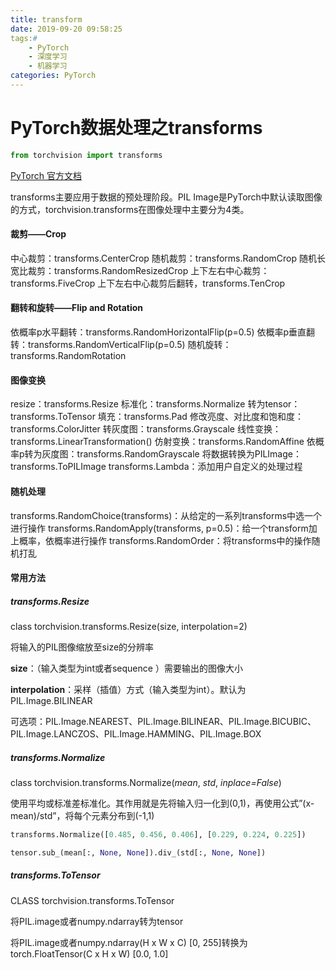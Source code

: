 ```yaml
---
title: transform
date: 2019-09-20 09:58:25
tags:#
	- PyTorch
	- 深度学习
	- 机器学习
categories: PyTorch
---
```


# PyTorch数据处理之transforms

```python
from torchvision import transforms
```

[PyTorch 官方文档](https://pytorch.org/docs/stable/torchvision/transforms.html#transforms-on-pil-image)

transforms主要应用于数据的预处理阶段。PIL Image是PyTorch中默认读取图像的方式，torchvision.transforms在图像处理中主要分为4类。

#### 裁剪——Crop

中心裁剪：transforms.CenterCrop
随机裁剪：transforms.RandomCrop
随机长宽比裁剪：transforms.RandomResizedCrop
上下左右中心裁剪：transforms.FiveCrop
上下左右中心裁剪后翻转，transforms.TenCrop

#### 翻转和旋转——Flip and Rotation

依概率p水平翻转：transforms.RandomHorizontalFlip(p=0.5)
依概率p垂直翻转：transforms.RandomVerticalFlip(p=0.5)
随机旋转：transforms.RandomRotation

#### 图像变换

resize：transforms.Resize
标准化：transforms.Normalize
转为tensor：transforms.ToTensor
填充：transforms.Pad
修改亮度、对比度和饱和度：transforms.ColorJitter
转灰度图：transforms.Grayscale
线性变换：transforms.LinearTransformation()
仿射变换：transforms.RandomAffine
依概率p转为灰度图：transforms.RandomGrayscale
将数据转换为PILImage：transforms.ToPILImage
transforms.Lambda：添加用户自定义的处理过程

#### 随机处理

transforms.RandomChoice(transforms)：从给定的一系列transforms中选一个进行操作
transforms.RandomApply(transforms, p=0.5)：给一个transform加上概率，依概率进行操作
transforms.RandomOrder：将transforms中的操作随机打乱

#### 常用方法

##### transforms.Resize

class torchvision.transforms.Resize(size, interpolation=2)

将输入的PIL图像缩放至size的分辨率

**size**：（输入类型为int或者sequence ）需要输出的图像大小

**interpolation**：采样（插值）方式（输入类型为int）。默认为PIL.Image.BILINEAR

可选项：PIL.Image.NEAREST、PIL.Image.BILINEAR、PIL.Image.BICUBIC、PIL.Image.LANCZOS、PIL.Image.HAMMING、PIL.Image.BOX

##### transforms.Normalize

class torchvision.transforms.Normalize(*mean*, *std*, *inplace=False*)

使用平均或标准差标准化。其作用就是先将输入归一化到(0,1)，再使用公式”(x-mean)/std”，将每个元素分布到(-1,1) 

```python
transforms.Normalize([0.485, 0.456, 0.406], [0.229, 0.224, 0.225])

tensor.sub_(mean[:, None, None]).div_(std[:, None, None])
```
##### transforms.ToTensor

CLASS torchvision.transforms.ToTensor

将PIL.image或者numpy.ndarray转为tensor

将PIL.image或者numpy.ndarray(H x W x C) [0, 255]转换为 torch.FloatTensor(C x H x W)  [0.0, 1.0]